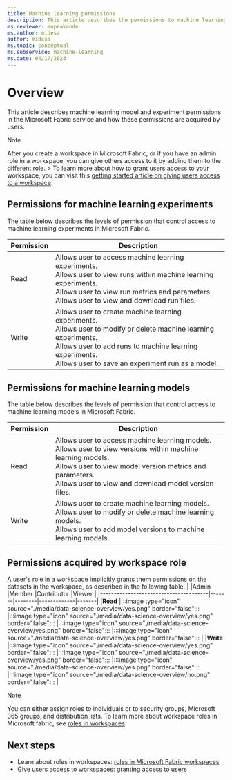 ```yaml
---
title: Machine learning permissions
description: This article describes the permissions to machine learning models and experiments in Microsoft Fabric and how these permissions are acquired by users.
ms.reviewer: mopeakande
ms.author: midesa
author: midesa 
ms.topic: conceptual
ms.subservice: machine-learning
ms.date: 04/17/2023
---
```


# Overview

This article describes machine learning model and experiment permissions in the Microsoft Fabric service and how these permissions are acquired by users.

> [!NOTE]
> After you create a workspace in Microsoft Fabric, or if you have an admin role in a workspace, you can give others access to it by adding them to the different role. > To learn more about how to grant users access to your workspace, you can visit this [getting started article on giving users access to a workspace](../../docs/get-started/give-access-workspaces.md).

## Permissions for machine learning experiments

The table below describes the levels of permission that control access to machine learning experiments in Microsoft Fabric.

|Permission  |Description  |
|------------|-------------|
|Read        | Allows user to access machine learning experiments.<br> Allows user to view runs within machine learning experiments.<br> Allows user to view run metrics and parameters.<br> Allows user to view and download run files.|
|Write       | Allows user to create machine learning experiments.<br> Allows user to modify or delete machine learning experiments.<br> Allows user to add runs to machine learning experiments.<br> Allows user to save an experiment run as a model.|

## Permissions for machine learning models

The table below describes the levels of permission that control access to machine learning models in Microsoft Fabric.

|Permission  |Description  |
|------------|-------------|
|Read        | Allows user to access machine learning models.<br> Allows user to view versions within machine learning models.<br> Allows user to view model version metrics and parameters.<br> Allows user to view and download model version files.|
|Write       | Allows user to create machine learning models.<br> Allows user to modify or delete machine learning models.<br> Allows user to add model versions to machine learning models.|

## Permissions acquired by workspace role

A user's role in a workspace implicitly grants them permissions on the datasets in the workspace, as described in the following table.
|                                       |Admin  |Member  |Contributor  |Viewer |
|---------------------------------------|-------|--------|-------------|-------|
|**Read**                               |:::image type="icon" source="./media/data-science-overview/yes.png" border="false":::    |:::image type="icon" source="./media/data-science-overview/yes.png" border="false":::      |:::image type="icon" source="./media/data-science-overview/yes.png" border="false":::            |:::image type="icon" source="./media/data-science-overview/yes.png" border="false":::     |
|**Write**                              |:::image type="icon" source="./media/data-science-overview/yes.png" border="false":::      |:::image type="icon" source="./media/data-science-overview/yes.png" border="false":::      |:::image type="icon" source="./media/data-science-overview/yes.png" border="false":::            |:::image type="icon" source="./media/data-science-overview/no.png" border="false":::   |

> [!NOTE]
> You can either assign roles to individuals or to security groups, Microsoft 365 groups, and distribution lists. To learn more about workspace roles in Microsoft fabric, see [roles in workspaces](../get-started/roles-workspaces.md)

## Next steps

- Learn about roles in workspaces: [roles in Microsoft Fabric workspaces](../get-started/roles-workspaces.md)
- Give users access to workspaces: [granting access to users](../get-started/give-access-workspaces.md)